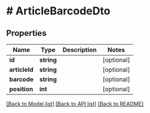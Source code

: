 # # ArticleBarcodeDto

## Properties

Name | Type | Description | Notes
------------ | ------------- | ------------- | -------------
**id** | **string** |  | [optional]
**articleId** | **string** |  | [optional]
**barcode** | **string** |  | [optional]
**position** | **int** |  | [optional]

[[Back to Model list]](../../README.md#models) [[Back to API list]](../../README.md#endpoints) [[Back to README]](../../README.md)
